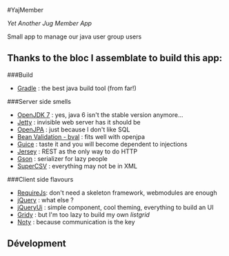 #YajMember

_Yet Another Jug Member App_

Small app to manage our java user group users

## Thanks to the bloc I assemblate to build this app:

###Build

* [Gradle](http://www.gradle.org/) : the best java build tool (from far!)

###Server side smells

* [OpenJDK 7](http://openjdk.java.net/projects/jdk7/) : yes, java 6 isn't the stable version anymore... 
* [Jetty](http://www.eclipse.org/jetty/) : invisible web server has it should be
* [OpenJPA](http://openjpa.apache.org/) : just because I don't like SQL
* [Bean Validation - bval](http://openjpa.apache.org/bean-validation-primer.html) : fits well with openjpa
* [Guice](http://code.google.com/p/google-guice/) : taste it and you will become dependent to injections
* [Jersey](http://jersey.java.net/) : REST as the only way to do HTTP
* [Gson](http://code.google.com/p/google-gson/) : serializer for lazy people
* [SuperCSV](http://supercsv.sourceforge.net/) : everything may not be in XML

###Client side flavours

* [RequireJs](http://requirejs.org/): don't need a skeleton framework, webmodules are enough
* [jQuery](http://jquery.com/) : what else ?
* [jQueryUi](http://jqueryui.com/) : simple component, cool theming, everything to build an UI 
* [Gridy](https://github.com/wbotelhos/gridy) : but I'm too lazy to build my own _listgrid_
* [Noty](http://needim.github.com/noty/) : because communication is the key

## Dévelopment